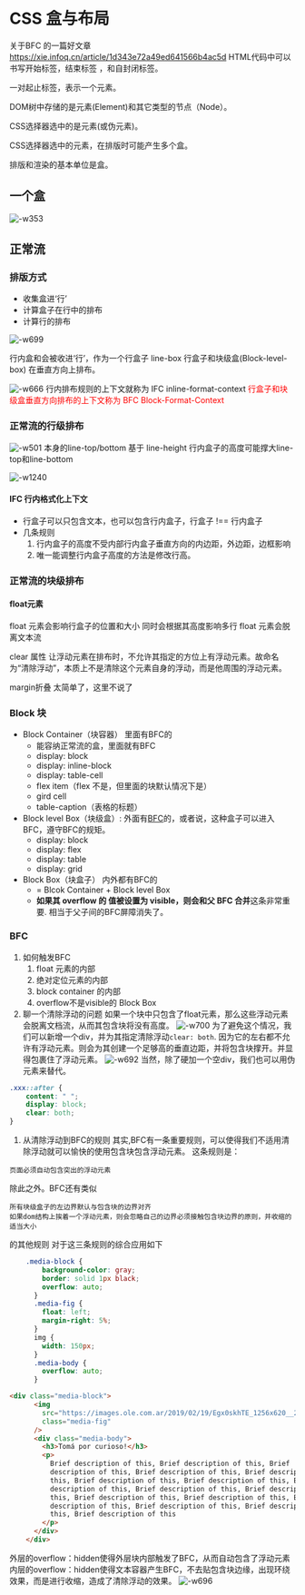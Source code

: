 # CSS 盒与布局

关于BFC 的一篇好文章
https://xie.infoq.cn/article/1d343e72a49ed641566b4ac5d
HTML代码中可以书写开始标签，结束标签 ，和自封闭标签。

一对起止标签，表示一个元素。

DOM树中存储的是元素(Element)和其它类型的节点（Node）。

CSS选择器选中的是元素(或伪元素)。

CSS选择器选中的元素，在排版时可能产生多个盒。

排版和渲染的基本单位是盒。

## 一个盒
![-w353](media/16035923684037/16035929863176.jpg)

## 正常流
### 排版方式
- 收集盒进‘行’
- 计算盒子在行中的排布
- 计算行的排布

![-w699](media/16035923684037/16035935078967.jpg)

行内盒和会被收进‘行’，作为一个行盒子 line-box
行盒子和块级盒(Block-level-box) 在垂直方向上排布。

![-w666](media/16035923684037/16035940377104.jpg)
行内排布规则的上下文就称为 IFC inline-format-context
<span id='bfc-defination' style='color:red;'>行盒子和块级盒垂直方向排布的上下文称为 BFC Block-Format-Context</p>

### 正常流的行级排布
![-w501](media/16035923684037/16035945162759.jpg)
本身的line-top/bottom 基于 line-height
行内盒子的高度可能撑大line-top和line-bottom

![-w1240](media/16035923684037/16035977061870.jpg)

#### IFC 行内格式化上下文
- 行盒子可以只包含文本，也可以包含行内盒子，行盒子 !== 行内盒子
- 几条规则
    1. 行内盒子的高度不受内部行内盒子垂直方向的内边距，外边距，边框影响
    2. 唯一能调整行内盒子高度的方法是修改行高。

### 正常流的块级排布
#### float元素
float 元素会影响行盒子的位置和大小
同时会根据其高度影响多行
float 元素会脱离文本流

clear 属性
让浮动元素在排布时，不允许其指定的方位上有浮动元素。故命名为“清除浮动”，本质上不是清除这个元素自身的浮动，而是他周围的浮动元素。

margin折叠
太简单了，这里不说了

### Block 块
- Block Container（块容器） 里面有BFC的
    - 能容纳正常流的盒，里面就有BFC
    - display: block
    - display: inline-block
    - display: table-cell
    - flex item（flex 不是，但里面的块默认情况下是）
    - gird cell
    - table-caption（表格的标题）
- Block level Box（块级盒）: 外面有[BFC](#bef-defination)的，或者说，这种盒子可以进入BFC，遵守BFC的规矩。
    - display: block
    - display: flex
    - display: table
    - display: grid
- Block Box（块盒子） 内外都有BFC的
    -  = Blcok Container + Block   level Box
    -  **如果其 overflow 的 值被设置为 visible，则会和父 BFC 合并**这条非常重要. 相当于父子间的BFC屏障消失了。

### BFC
1. 如何触发BFC
    1. float 元素的内部
    2. 绝对定位元素的内部
    3. block container 的内部
    4. overflow不是visible的 Block Box
2. 聊一个清除浮动的问题
如果一个块中只包含了float元素，那么这些浮动元素会脱离文档流，从而其包含块将没有高度。
        ![-w700](media/16035923684037/16037097301411.jpg)
为了避免这个情况，我们可以新增一个div，并为其指定清除浮动```clear: both```. 因为它的左右都不允许有浮动元素。则会为其创建一个足够高的垂直边距，并将包含块撑开。并显得包裹住了浮动元素。
![-w692](media/16035923684037/16037098793706.jpg)
当然，除了硬加一个空div，我们也可以用伪元素来替代。

```css
.xxx::after {
    content: " ";
    display: block;
    clear: both;
}
```
1. 从清除浮动到BFC的规则
其实,BFC有一条重要规则，可以使得我们不适用清除浮动就可以愉快的使用包含块包含浮动元素。
这条规则是：

```
页面必须自动包含突出的浮动元素
```

除此之外。BFC还有类似
```
所有块级盒子的左边界默认与包含块的边界对齐
如果dom结构上挨着一个浮动元素，则会忽略自己的边界必须接触包含块边界的原则，并收缩的适当大小
```
的其他规则
对于这三条规则的综合应用如下
```CSS
    .media-block {
        background-color: gray;
        border: solid 1px black;
        overflow: auto;
      }
      .media-fig {
        float: left;
        margin-right: 5%;
      }
      img {
        width: 150px;
      }
      .media-body {
        overflow: auto;
      }
```

```html
<div class="media-block">
      <img
        src="https://images.ole.com.ar/2019/02/19/Egx0skhTE_1256x620__2.jpg"
        class="media-fig"
      />
      <div class="media-body">
        <h3>Tomá por curioso!</h3>
        <p>
          Brief description of this, Brief description of this, Brief
          description of this, Brief description of this, Brief description of
          this, Brief description of this, Brief description of this, Brief
          description of this, Brief description of this, Brief description of
          this, Brief description of this, Brief description of this, Brief
          description of this, Brief description of this, Brief description of
          this, Brief description of this
        </p>
      </div>
    </div>
```

外层的overflow：hidden使得外层块内部触发了BFC，从而自动包含了浮动元素
内层的overflow：hidden使得文本容器产生BFC，不去贴包含块边缘，出现环绕效果，而是进行收缩，造成了清除浮动的效果。
![-w696](media/16035923684037/16037141934241.jpg)


    